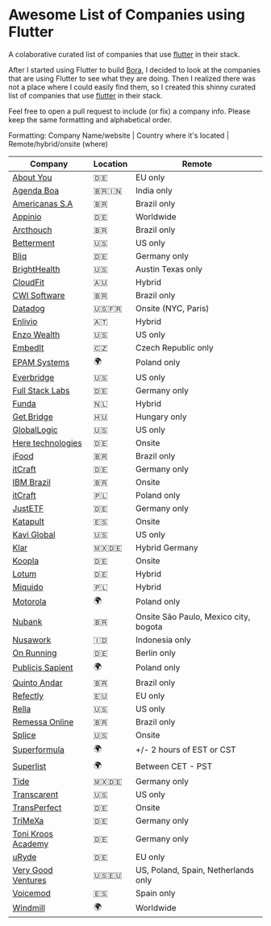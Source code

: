 # Awesome List of Companies using Flutter


A colaborative curated list of companies that use [flutter](https://flutter.dev) in their stack.


After I started using Flutter to build [Bora](https://heybora.com), I decided to look at the companies that are using Flutter to see what they are doing. Then I realized there was not a place where I could easily find them, so I created this shinny curated list of companies that use [flutter](https://flutter.dev) in their stack.


Feel free to open a pull request to include (or fix) a company info. Please keep the same formatting and alphabetical order.

Formatting:
Company Name/website | Country where it's located | Remote/hybrid/onsite (where)



| Company | Location | Remote |
| ------ | ------ | ------ |
| [About You](https://www.aboutyou.de/) | 🇩🇪 | EU only
| [Agenda Boa](https://www.agendaboa.com/) | 🇧🇷🇮🇳 | India only
| [Americanas S.A](https://www.americanas.com.br/) | 🇧🇷 | Brazil only
| [Appinio](https://www.appinio.com/en/) | 🇩🇪 | Worldwide
| [Arcthouch](https://arctouch.com/) | 🇧🇷 | Brazil only
| [Betterment](https://www.betterment.com/) | 🇺🇸 | US only
| [Bliq](https://bliq.ai) | 🇩🇪 | Germany only
| [BrightHealth](https://bliq.ai) | 🇺🇸 | Austin Texas only
| [CloudFit](https://cloudfit.tv) | 🇦🇺 | Hybrid
| [CWI Software](https://cwi.com.br/  ) | 🇧🇷 | Brazil only
| [Datadog](https://www.datadoghq.com) | 🇺🇸🇫🇷 | Onsite (NYC, Paris)
| [Enlivio](https://www.enlivio.com/) | 🇦🇹 | Hybrid
| [Enzo Wealth](http://www.enzowealth.com) | 🇺🇸 | US only
| [EmbedIt](https://www.embedit.com/) | 🇨🇿 | Czech Republic only
| [EPAM Systems](https://www.epam.com/) | 🌍 | Poland only
| [Everbridge](https://www.everbridge.com/) | 🇺🇸 | US only
| [Full Stack Labs](https://bliq.ai) | 🇩🇪 | Germany only
| [Funda](https://www.funda.nl/) | 🇳🇱 | Hybrid
| [Get Bridge](https://www.getbridge.com/) | 🇭🇺 | Hungary only
| [GlobalLogic](https://www.globallogic.com) | 🇺🇸 | US only
| [Here technologies](https://here.com) | 🇩🇪 | Onsite
| [iFood](https://ifood.com.br) | 🇧🇷 | Brazil only
| [itCraft](https://bliq.ai) | 🇩🇪 | Germany only
| [IBM Brazil](https://www.ibm.com) | 🇧🇷 | Onsite
| [itCraft](https://itcraftapps.com/) | 🇵🇱 | Poland only
| [JustETF](https://www.justetf.com/en/) | 🇩🇪 | Germany only
| [Katapult](https://katapult.es/ ) | 🇪🇸 | Onsite
| [Kavi Global](https://www.kaviglobal.com/) | 🇺🇸 | US only
| [Klar](https://www.klar.mx/) | 🇲🇽🇩🇪 | Hybrid Germany
| [Koopla](https://www.koppla.de/) | 🇩🇪 | Onsite
| [Lotum](https://lotum.com) | 🇩🇪 | Hybrid
| [Miquido](https://www.miquido.com/) | 🇵🇱 | Hybrid  
| [Motorola](https://motorola.com) | 🌍 | Poland only
| [Nubank](https://nubank.com) | 🇧🇷 | Onsite São Paulo, Mexico city, bogota
| [Nusawork](https://nusawork.com/) | 🇮🇩 | Indonesia only
| [On Running](https://www.on-running.com/) | 🇩🇪 | Berlin only
| [Publicis Sapient](https://www.publicissapient.com/) | 🌍 | Poland only
| [Quinto Andar](https://quintoandar.com.br) | 🇧🇷 | Brazil only
| [Refectly](https://reflectly.app/) | 🇪🇺 | EU only
| [Rella](https://www.rellasocial.com/) | 🇺🇸 | US only
| [Remessa Online](https://remessaonline.com.br) | 🇧🇷 | Brazil only
| [Splice](https://splice.com) | 🇺🇸 | Onsite
| [Superformula](https://superformula.net) | 🌍 | +/- 2 hours of EST or CST
| [Superlist](https://superlist.com/) | 🌍 | Between CET - PST   
| [Tide](https://tide.co) | 🇲🇽🇩🇪 | Germany only
| [Transcarent](https://transcarent.ai/) | 🇺🇸 | US only
| [TransPerfect](https://www.transperfect.com/) | 🇩🇪 | Onsite
| [TriMeXa](https://trimexa.de) | 🇩🇪 | Germany only
| [Toni Kroos Academy](https://www.tonikroos-academy.com/) | 🇩🇪 | Germany only
| [uRyde](https://www.uryde.de/en) | 🇩🇪 | EU only
| [Very Good Ventures](https://verygood.ventures/) | 🇺🇸🇪🇺 | US, Poland, Spain, Netherlands only
| [Voicemod](https://www.voicemod.net/) | 🇪🇸 | Spain only
| [Windmill](https://www.windmill.digital/) | 🌍 | Worldwide
